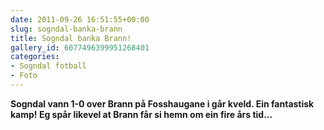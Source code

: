 ```yaml
---
date: 2011-09-26 16:51:55+00:00
slug: sogndal-banka-brann
title: Sogndal banka Brann!
gallery_id: 6077496399951268401
categories:
- Sogndal fotball
- Foto
---
```


**Sogndal vann 1-0 over Brann på Fosshaugane i går kveld. Ein fantastisk kamp! Eg spår likevel at Brann får si hemn om ein fire års tid...**

